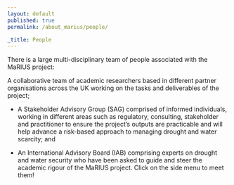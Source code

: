 ```yaml
---
layout: default
published: true
permalink: /about_marius/people/

_title: People
---
```

There is a large multi-disciplinary team of people associated with the MaRIUS project:

A collaborative team of academic researchers based in different partner organisations across the UK working on the tasks and deliverables of the project;

* A Stakeholder Advisory Group (SAG) comprised of informed individuals, working in different areas such as regulatory, consulting, stakeholder and practitioner to ensure the project’s outputs are practicable and will help advance a risk-based approach to managing drought and water scarcity; and

* An International Advisory Board (IAB) comprising experts on drought and water security who have been asked to guide and steer the academic rigour of the MaRIUS project.
Click on the side menu to meet them!